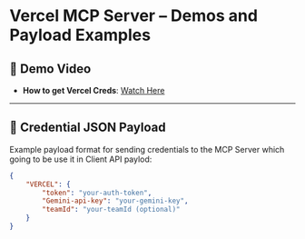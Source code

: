 # Vercel MCP Server – Demos and Payload Examples

## 🎥 Demo Video

- **How to get Vercel Creds**: [Watch Here](https://youtu.be/GugqHKl-N64?si=ui-4q6CIdDbwVB8t)

---

## 🔐 Credential JSON Payload

Example payload format for sending credentials to the MCP Server which going to be use it in Client API paylod:

```json
{
	"VERCEL": {
		"token": "your-auth-token",
		"Gemini-api-key": "your-gemini-key",
		"teamId": "your-teamId (optional)"
	}
}
```
